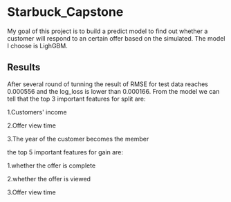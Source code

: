Starbuck_Capstone
==============================

My goal of this project is to build a predict model to find out whether a customer will respond to an certain offer based on the simulated. The model I choose is LighGBM. 


Results
------------

After several round of tunning the result of RMSE for test data reaches 0.000556 and the log_loss is lower than 0.000166. From the model we can tell that the top 3 important features for split are:

1.Customers' income

2.Offer view time

3.The year of the customer becomes the member

the top 5 important features for gain are:

1.whether the offer is complete

2.whether the offer is viewed

3.Offer view time
